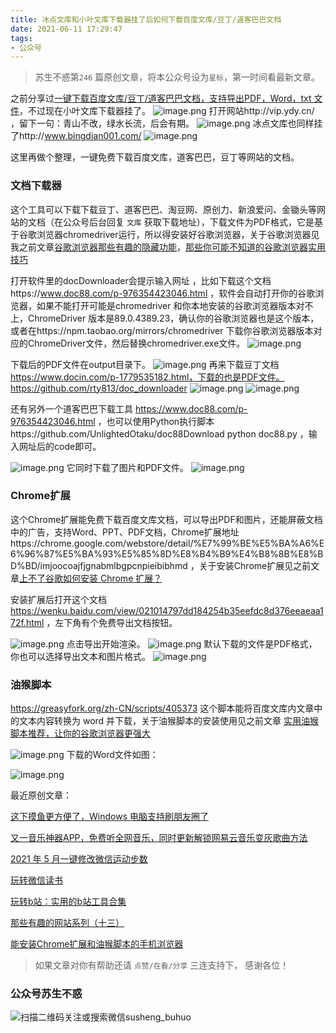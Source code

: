 ```yaml
---
title: 冰点文库和小叶文库下载器挂了后如何下载百度文库/豆丁/道客巴巴文档
date: 2021-06-11 17:29:47
tags:
- 公众号
---
```

 > 苏生不惑第`246` 篇原创文章，将本公众号设为`星标`，第一时间看最新文章。

之前分享过[一键下载百度文库/豆丁/道客巴巴文档，支持导出PDF，Word，txt 文件](https://mp.weixin.qq.com/s/lOllmnvF4RkouzkL1LvY1A)，不过现在小叶文库下载器挂了。
![image.png](https://upload-images.jianshu.io/upload_images/23152173-f0acbbbf9175a9a2.png?imageMogr2/auto-orient/strip%7CimageView2/2/w/1240)
打开网站http://vip.ydy.cn/ ，留下一句：青山不改，绿水长流，后会有期。
![image.png](https://upload-images.jianshu.io/upload_images/23152173-db6626f4fbc50d47.png?imageMogr2/auto-orient/strip%7CimageView2/2/w/1240)
冰点文库也同样挂了http://www.bingdian001.com/
![image.png](https://upload-images.jianshu.io/upload_images/23152173-d60125bdb219ab6f.png?imageMogr2/auto-orient/strip%7CimageView2/2/w/1240)

这里再做个整理，一键免费下载百度文库，道客巴巴，豆丁等网站的文档。

### 文档下载器
这个工具可以下载下载豆丁、道客巴巴、淘豆网、原创力、新浪爱问、金锄头等网站的文档（在公众号后台回复 `文库` 获取下载地址），下载文件为PDF格式，它是基于谷歌浏览器chromedriver运行，所以得安装好谷歌浏览器，关于谷歌浏览器见我之前文章[谷歌浏览器那些有趣的隐藏功能](https://mp.weixin.qq.com/s/I7jJ17XKOLrySguWVX_wxg)，[那些你可能不知道的谷歌浏览器实用技巧](https://mp.weixin.qq.com/s/J7Ml0NilN8Jd4s9C1gWoHw) 

打开软件里的docDownloader会提示输入网址 ，比如下载这个文档https://www.doc88.com/p-976354423046.html  ，软件会自动打开你的谷歌浏览器，如果不能打开可能是chromedriver 和你本地安装的谷歌浏览器版本对不上，ChromeDriver 版本是89.0.4389.23，确认你的谷歌浏览器也是这个版本，或者在https://npm.taobao.org/mirrors/chromedriver 下载你谷歌浏览器版本对应的ChromeDriver文件，然后替换chromedriver.exe文件。
![image.png](https://upload-images.jianshu.io/upload_images/23152173-adbcce8cade2ca76.png?imageMogr2/auto-orient/strip%7CimageView2/2/w/1240)

下载后的PDF文件在output目录下。
![image.png](https://upload-images.jianshu.io/upload_images/23152173-9dda9529f56ac780.png?imageMogr2/auto-orient/strip%7CimageView2/2/w/1240)
再来下载豆丁文档 https://www.docin.com/p-1779535182.html，下载的也是PDF文件。 https://github.com/rty813/doc_downloader 
![image.png](https://upload-images.jianshu.io/upload_images/23152173-9bdad28176e7f938.png?imageMogr2/auto-orient/strip%7CimageView2/2/w/1240)
![image.png](https://upload-images.jianshu.io/upload_images/23152173-9988eb23c428ffb0.png?imageMogr2/auto-orient/strip%7CimageView2/2/w/1240)

还有另外一个道客巴巴下载工具   https://www.doc88.com/p-976354423046.html ，也可以使用Python执行脚本https://github.com/UnlightedOtaku/doc88Download python doc88.py ，输入网址后的code即可。

![image.png](https://upload-images.jianshu.io/upload_images/23152173-8caa556e6c319b7b.png?imageMogr2/auto-orient/strip%7CimageView2/2/w/1240)
它同时下载了图片和PDF文件。
![image.png](https://upload-images.jianshu.io/upload_images/23152173-0e5e2b6c875b7cdd.png?imageMogr2/auto-orient/strip%7CimageView2/2/w/1240)

### Chrome扩展
这个Chrome扩展能免费下载百度文库文档，可以导出PDF和图片，还能屏蔽文档中的广告，支持Word、PPT、PDF文档，Chrome扩展地址https://chrome.google.com/webstore/detail/%E7%99%BE%E5%BA%A6%E6%96%87%E5%BA%93%E5%85%8D%E8%B4%B9%E4%B8%8B%E8%BD%BD/imjoocoajfjgnabmlbgpcnpieibibhmd ，关于安装Chrome扩展见之前文章[上不了谷歌如何安装 Chrome 扩展？](https://mp.weixin.qq.com/s/xC9K_z7zpmAIEzUK6s1x3w) 

安装扩展后打开这个文档 https://wenku.baidu.com/view/021014797dd184254b35eefdc8d376eeaeaa172f.html ，左下角有个免费导出文档按钮。

![image.png](https://upload-images.jianshu.io/upload_images/23152173-973ea1d53896c535.png?imageMogr2/auto-orient/strip%7CimageView2/2/w/1240)
点击导出开始渲染。
![image.png](https://upload-images.jianshu.io/upload_images/23152173-b536960a32a3afa4.png?imageMogr2/auto-orient/strip%7CimageView2/2/w/1240)
默认下载的文件是PDF格式，你也可以选择导出文本和图片格式。
![image.png](https://upload-images.jianshu.io/upload_images/23152173-3b3d0fd7671e4de7.png?imageMogr2/auto-orient/strip%7CimageView2/2/w/1240)

### 油猴脚本
https://greasyfork.org/zh-CN/scripts/405373 这个脚本能将百度文库内文章中的文本内容转换为 word 并下载，关于油猴脚本的安装使用见之前文章 [实用油猴脚本推荐，让你的谷歌浏览器更强大](https://mp.weixin.qq.com/s/4sCwNc4fz7IxlL8XfY95rQ) 

![image.png](https://upload-images.jianshu.io/upload_images/23152173-ac3df6be28e84bea.png?imageMogr2/auto-orient/strip%7CimageView2/2/w/1240)
下载的Word文件如图：

![image.png](https://upload-images.jianshu.io/upload_images/23152173-7fadec21a8fe3a30.png?imageMogr2/auto-orient/strip%7CimageView2/2/w/1240)


最近原创文章：

[这下摸鱼更方便了，Windows 电脑支持刷朋友圈了](https://mp.weixin.qq.com/s/26oAKn-lRLRA5jMyadILcg)

[又一音乐神器APP，免费听全网音乐，同时更新解锁网易云音乐变灰歌曲方法](https://mp.weixin.qq.com/s/qkygGwHyVCVQQPogkRzC3g)

[2021 年 5 月一键修改微信运动步数](https://mp.weixin.qq.com/s/PQ9DfLjLsGyqjvYiQcsR9w)

[玩转微信读书](https://mp.weixin.qq.com/s/13tErvC_GTnlDt8w0a5oiQ)

[玩转b站：实用的b站工具合集](https://mp.weixin.qq.com/s/yMz2xsxhniyF0hWHXZjV2Q)

[那些有趣的网站系列（十三）](https://mp.weixin.qq.com/s/tdUtyCaHQ9iVYKBNPyNuIQ)

[能安装Chrome扩展和油猴脚本的手机浏览器](https://mp.weixin.qq.com/s/GVHav2__mvRP84Ll0fKs6Q)


>  如果文章对你有帮助还请 `点赞/在看/分享` 三连支持下， 感谢各位！

### 公众号苏生不惑
![扫描二维码关注或搜索微信susheng_buhuo](https://upload-images.jianshu.io/upload_images/23152173-61c280d775baf3e6.png?imageMogr2/auto-orient/strip%7CimageView2/2/w/1240)
